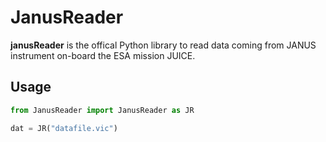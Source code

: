 # JanusReader

**janusReader** is the offical Python library to read data coming from JANUS instrument on-board the ESA mission JUICE.

## Usage

```python
from JanusReader import JanusReader as JR

dat = JR("datafile.vic")

```